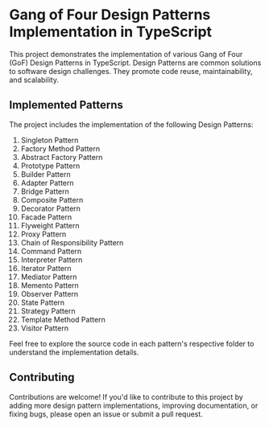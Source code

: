 # Gang of Four Design Patterns Implementation in TypeScript

This project demonstrates the implementation of various Gang of Four (GoF) Design Patterns in TypeScript. Design Patterns are common solutions to software design challenges. They promote code reuse, maintainability, and scalability.

## Implemented Patterns

The project includes the implementation of the following Design Patterns:

1. Singleton Pattern
2. Factory Method Pattern
3. Abstract Factory Pattern
4. Prototype Pattern
5. Builder Pattern
6. Adapter Pattern
7. Bridge Pattern
8. Composite Pattern
9. Decorator Pattern
10. Facade Pattern
11. Flyweight Pattern
12. Proxy Pattern
13. Chain of Responsibility Pattern
14. Command Pattern
15. Interpreter Pattern
16. Iterator Pattern
17. Mediator Pattern
18. Memento Pattern
19. Observer Pattern
20. State Pattern
21. Strategy Pattern
22. Template Method Pattern
23. Visitor Pattern

Feel free to explore the source code in each pattern's respective folder to understand the implementation details.

## Contributing

Contributions are welcome! If you'd like to contribute to this project by adding more design pattern implementations, improving documentation, or fixing bugs, please open an issue or submit a pull request.